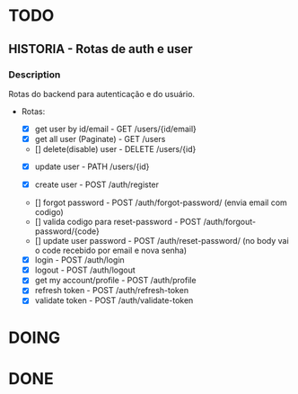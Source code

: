# TODO

## HISTORIA - Rotas de auth e user

### Description

Rotas do backend para autenticação e do usuário.

- Rotas:

  - [x] get user by id/email - GET /users/{id/email}
  - [x] get all user (Paginate) - GET /users
  - [] delete(disable) user - DELETE /users/{id}
  - [x] update user - PATH /users/{id}

  - [x] create user - POST /auth/register

  - [] forgot password - POST /auth/forgot-password/
    (envia email com codigo)
  - [] valida codigo para reset-password - POST /auth/forgout-password/{code}
  - [] update user password - POST /auth/reset-password/
    (no body vai o code recebido por email e nova senha)

  - [x] login - POST /auth/login
  - [x] logout - POST /auth/logout
  - [x] get my account/profile - POST /auth/profile
  - [x] refresh token - POST /auth/refresh-token
  - [x] validate token - POST /auth/validate-token

# DOING

# DONE

